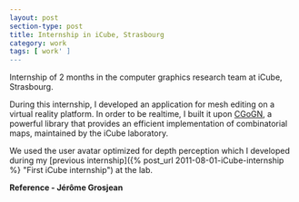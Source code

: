```yaml
---
layout: post
section-type: post
title: Internship in iCube, Strasbourg
category: work
tags: [ work' ]
---
```


Internship of 2 months in the computer graphics research team at iCube, Strasbourg.

During this internship, I developed an application for mesh editing on a virtual reality platform.
In order to be realtime, I built it upon [CGoGN](http://cgogn.unistra.fr/ "CGoGN"), a powerful library that provides an efficient implementation of combinatorial maps, maintained by the iCube laboratory.

We used the user avatar optimized for depth perception which I developed during my [previous internship]({% post_url 2011-08-01-iCube-internship %} "First iCube internship") at the lab.

**Reference - Jérôme Grosjean**
